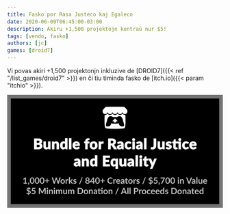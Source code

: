 ```yaml
---
title: Fasko por Rasa Justeco kaj Egaleco
date: 2020-06-09T06:45:00-03:00
description: Akiru +1,500 projektojn kontraŭ nur $5!
tags: [vendo, fasko]
authors: [jc]
games: [droid7]
---
```


Vi povas akiri +1,500 projektonjn inkluzive de [DROID7]({{< ref "/list_games/droid7" >}}) en ĉi tiu timinda fasko de [itch.io]({{< param "itchio" >}}).

[![Fasko](bundle.png)](https://itch.io/b/520/bundle-for-racial-justice-and-equality)

